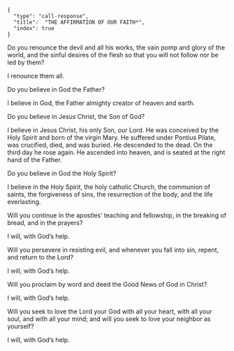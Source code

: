 ```
{
  "type": "call-response",
  "title":  "THE AFFIRMATION OF OUR FAITH*",
  "index": true
}
```

Do you renounce the devil and all his
works, the vain pomp and glory of the
world, and the sinful desires of the
flesh so that you will not follow nor be
led by them?

I renounce them all.

Do you believe in God the Father?

I believe in God, the Father
almighty creator of heaven
and earth.

Do you believe in Jesus Christ, the Son
of God?

I believe in Jesus Christ, his only
Son, our Lord. He was conceived
by the Holy Spirit and born of
the virgin Mary. He suffered
under Pontius Pilate, was
crucified, died, and was buried.
He descended to the dead. On
the third day he rose again. He
ascended into heaven, and is
seated at the right hand of
the Father.

Do you believe in God the Holy
Spirit?

I believe in the Holy Spirit,
the holy catholic Church,
the communion of saints,
the forgiveness of sins,
the resurrection of the body,
and the life everlasting.

Will you continue in the apostles’
teaching and fellowship, in the
breaking of bread, and in the prayers?

I will, with God’s help.

Will you persevere in resisting evil, and
whenever you fall into sin, repent, and
return to the Lord?

I will, with God’s help.

Will you proclaim by word and deed
the Good News of God in Christ?

I will, with God’s help.

Will you seek to love the Lord your
God with all your heart, with all your
soul, and with all your mind; and will
you seek to love your neighbor as
yourself?

I will, with God’s help.
